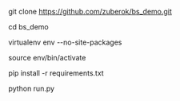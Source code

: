 git clone https://github.com/zuberok/bs_demo.git

cd bs_demo

virtualenv env --no-site-packages

source env/bin/activate

pip install -r requirements.txt		

python run.py
